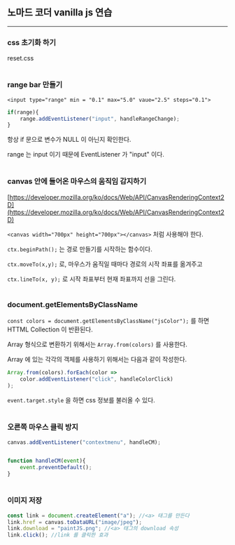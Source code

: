 ## 노마드 코더 vanilla js 연습

---

### css 초기화 하기

reset.css

# 

### range bar 만들기

`<input type="range" min = "0.1" max="5.0" vaue="2.5" steps="0.1">`

```js
if(range){
    range.addEventListener("input", handleRangeChange);
}
```

항상 if 문으로 변수가 NULL 이 아닌지 확인한다.

range 는 input 이기 때문에 EventListener 가 "input" 이다.

# 

### canvas 안에 들어온 마우스의 움직임 감지하기

[https://developer.mozilla.org/ko/docs/Web/API/CanvasRenderingContext2D](https://developer.mozilla.org/ko/docs/Web/API/CanvasRenderingContext2D)

`<canvas width="700px" height="700px"></canvas>` 처럼 사용해야 한다.

`ctx.beginPath();` 는 경로 만들기를 시작하는 함수이다. 

`ctx.moveTo(x,y);` 로, 마우스가 움직일 때마다 경로의 시작 좌표를 옮겨주고

`ctx.lineTo(x, y);` 로 시작 좌표부터 현재 좌표까지 선을 그린다.


# 

### document.getElementsByClassName

`const colors = document.getElementsByClassName("jsColor");` 를 하면 HTTML Collection 이 반환된다.

Array 형식으로 변환하기 위해서는 `Array.from(colors)` 를 사용한다.

Array 에 있는 각각의 객체를 사용하기 위해서는 다음과 같이 작성한다.

```js 
Array.from(colors).forEach(color => 
    color.addEventListener("click", handleColorClick)
); 
```

`event.target.style` 을 하면 css 정보를 불러올 수 있다.

# 

### 오른쪽 마우스 클릭 방지

```js
canvas.addEventListener("contextmenu", handleCM);


function handleCM(event){
    event.preventDefault();
}
```

# 

### 이미지 저장

```js
const link = document.createElement("a"); //<a> 태그를 만든다
link.href = canvas.toDataURL("image/jpeg");
link.download = "paintJS.png"; //<a> 태그의 download 속성
link.click(); //link 를 클릭한 효과
```